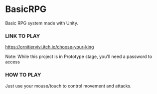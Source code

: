 # BasicRPG
Basic RPG system made with Unity.

### LINK TO PLAY
https://ornitiervivi.itch.io/choose-your-king

Note: While this project is in Prototype stage, you'll need a password to access

### HOW TO PLAY
Just use your mouse/touch to control movement and attacks.